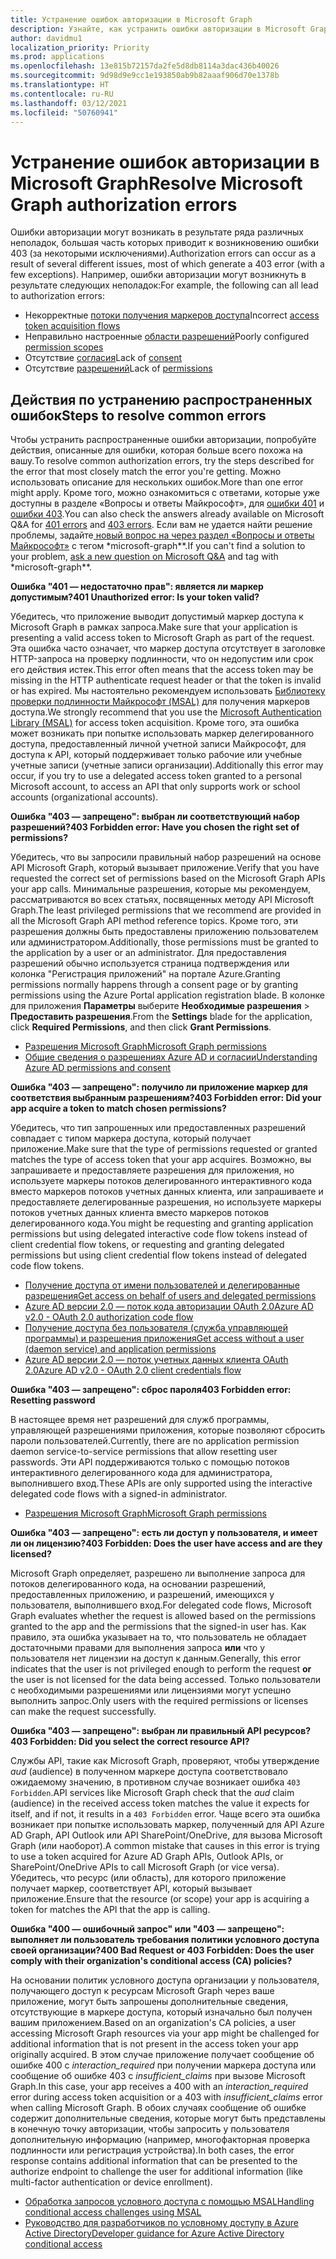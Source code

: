 ```yaml
---
title: Устранение ошибок авторизации в Microsoft Graph
description: Узнайте, как устранить ошибки авторизации в Microsoft Graph 401 и 403.
author: davidmu1
localization_priority: Priority
ms.prod: applications
ms.openlocfilehash: 13e815b72157da2fe5d8db8114a3dac436b40026
ms.sourcegitcommit: 9d98d9e9cc1e193850ab9b82aaaf906d70e1378b
ms.translationtype: HT
ms.contentlocale: ru-RU
ms.lasthandoff: 03/12/2021
ms.locfileid: "50760941"
---
```

# <a name="resolve-microsoft-graph-authorization-errors"></a><span data-ttu-id="183e6-103">Устранение ошибок авторизации в Microsoft Graph</span><span class="sxs-lookup"><span data-stu-id="183e6-103">Resolve Microsoft Graph authorization errors</span></span>

<span data-ttu-id="183e6-104">Ошибки авторизации могут возникать в результате ряда различных неполадок, большая часть которых приводит к возникновению ошибки 403 (за некоторыми исключениями).</span><span class="sxs-lookup"><span data-stu-id="183e6-104">Authorization errors can occur as a result of several different issues, most of which generate a 403 error (with a few exceptions).</span></span> <span data-ttu-id="183e6-105">Например, ошибки авторизации могут возникнуть в результате следующих неполадок:</span><span class="sxs-lookup"><span data-stu-id="183e6-105">For example, the following can all lead to authorization errors:</span></span>

* <span data-ttu-id="183e6-106">Некорректные [потоки получения маркеров доступа](/azure/active-directory/develop/active-directory-authentication-scenarios)</span><span class="sxs-lookup"><span data-stu-id="183e6-106">Incorrect [access token acquisition flows](/azure/active-directory/develop/active-directory-authentication-scenarios)</span></span>
* <span data-ttu-id="183e6-107">Неправильно настроенные [области разрешений](/azure/active-directory/develop/active-directory-v2-scopes)</span><span class="sxs-lookup"><span data-stu-id="183e6-107">Poorly configured [permission scopes](/azure/active-directory/develop/active-directory-v2-scopes)</span></span>
* <span data-ttu-id="183e6-108">Отсутствие [согласия](/azure/active-directory/develop/active-directory-devhowto-multi-tenant-overview#understanding-user-and-admin-consent)</span><span class="sxs-lookup"><span data-stu-id="183e6-108">Lack of [consent](/azure/active-directory/develop/active-directory-devhowto-multi-tenant-overview#understanding-user-and-admin-consent)</span></span>
* <span data-ttu-id="183e6-109">Отсутствие [разрешений](/azure/active-directory/develop/v2-permissions-and-consent)</span><span class="sxs-lookup"><span data-stu-id="183e6-109">Lack of [permissions](/azure/active-directory/develop/v2-permissions-and-consent)</span></span>

## <a name="steps-to-resolve-common-errors"></a><span data-ttu-id="183e6-110">Действия по устранению распространенных ошибок</span><span class="sxs-lookup"><span data-stu-id="183e6-110">Steps to resolve common errors</span></span>

<span data-ttu-id="183e6-111">Чтобы устранить распространенные ошибки авторизации, попробуйте действия, описанные для ошибки, которая больше всего похожа на вашу.</span><span class="sxs-lookup"><span data-stu-id="183e6-111">To resolve common authorization errors, try the steps described for the error that most closely match the error you're getting.</span></span> <span data-ttu-id="183e6-112">Можно использовать описание для нескольких ошибок.</span><span class="sxs-lookup"><span data-stu-id="183e6-112">More than one error might apply.</span></span> <span data-ttu-id="183e6-113">Кроме того, можно ознакомиться с ответами, которые уже доступны в разделе «Вопросы и ответы Майкрософт», для [ошибки 401](https://docs.microsoft.com/answers/search.html?c=&includeChildren=&f=&type=question+OR+idea+OR+kbentry+OR+answer+OR+topic+OR+user&redirect=search%2Fsearch&sort=relevance&q=%5Bmicrosoft-graph%5D%20401%20) и [ошибки 403](https://docs.microsoft.com/answers/search.html?c=&includeChildren=&f=&type=question+OR+idea+OR+kbentry+OR+answer+OR+topic+OR+user&redirect=search%2Fsearch&sort=relevance&q=%5Bmicrosoft-graph%5D%20403).</span><span class="sxs-lookup"><span data-stu-id="183e6-113">You can also check the answers already available on Microsoft Q&A for [401 errors](https://docs.microsoft.com/answers/search.html?c=&includeChildren=&f=&type=question+OR+idea+OR+kbentry+OR+answer+OR+topic+OR+user&redirect=search%2Fsearch&sort=relevance&q=%5Bmicrosoft-graph%5D%20401%20) and [403 errors](https://docs.microsoft.com/answers/search.html?c=&includeChildren=&f=&type=question+OR+idea+OR+kbentry+OR+answer+OR+topic+OR+user&redirect=search%2Fsearch&sort=relevance&q=%5Bmicrosoft-graph%5D%20403).</span></span> <span data-ttu-id="183e6-114">Если вам не удается найти решение проблемы, задайте[ новый вопрос на через раздел «Вопросы и ответы Майкрософт»](https://aka.ms/askgraph) с тегом \*microsoft-graph\*\*.</span><span class="sxs-lookup"><span data-stu-id="183e6-114">If you can't find a solution to your problem, [ask a new question on Microsoft Q&A](https://aka.ms/askgraph) and tag with \*microsoft-graph\*\*.</span></span>

<span data-ttu-id="183e6-115">**Ошибка "401 — недостаточно прав": является ли маркер допустимым?**</span><span class="sxs-lookup"><span data-stu-id="183e6-115">**401 Unauthorized error: Is your token valid?**</span></span> <br>

<span data-ttu-id="183e6-116">Убедитесь, что приложение выводит допустимый маркер доступа к Microsoft Graph в рамках запроса.</span><span class="sxs-lookup"><span data-stu-id="183e6-116">Make sure that your application is presenting a valid access token to Microsoft Graph as part of the request.</span></span> <span data-ttu-id="183e6-117">Эта ошибка часто означает, что маркер доступа отсутствует в заголовке HTTP-запроса на проверку подлинности, что он недопустим или срок его действия истек.</span><span class="sxs-lookup"><span data-stu-id="183e6-117">This error often means that the access token may be missing in the HTTP authenticate request header or that the token is invalid or has expired.</span></span> <span data-ttu-id="183e6-118">Мы настоятельно рекомендуем использовать [Библиотеку проверки подлинности Майкрософт (MSAL)](/azure/active-directory/develop/msal-overview) для получения маркеров доступа.</span><span class="sxs-lookup"><span data-stu-id="183e6-118">We strongly recommend that you use the [Microsoft Authentication Library (MSAL)](/azure/active-directory/develop/msal-overview) for access token acquisition.</span></span> <span data-ttu-id="183e6-119">Кроме того, эта ошибка может возникать при попытке использовать маркер делегированного доступа, предоставленный личной учетной записи Майкрософт, для доступа к API, который поддерживает только рабочие или учебные учетные записи (учетные записи организации).</span><span class="sxs-lookup"><span data-stu-id="183e6-119">Additionally this error may occur, if you try to use a delegated access token granted to a personal Microsoft account, to access an API that only supports work or school accounts (organizational accounts).</span></span> 

<span data-ttu-id="183e6-120">**Ошибка "403 — запрещено": выбран ли соответствующий набор разрешений?**</span><span class="sxs-lookup"><span data-stu-id="183e6-120">**403 Forbidden error: Have you chosen the right set of permissions?**</span></span><br>

<span data-ttu-id="183e6-121">Убедитесь, что вы запросили правильный набор разрешений на основе API Microsoft Graph, который вызывает приложение.</span><span class="sxs-lookup"><span data-stu-id="183e6-121">Verify that you have requested the correct set of permissions based on the Microsoft Graph APIs your app calls.</span></span> <span data-ttu-id="183e6-122">Минимальные разрешения, которые мы рекомендуем, рассматриваются во всех статьях, посвященных методу API Microsoft Graph.</span><span class="sxs-lookup"><span data-stu-id="183e6-122">The least privileged permissions that we recommend are provided in all the Microsoft Graph API method reference topics.</span></span> <span data-ttu-id="183e6-123">Кроме того, эти разрешения должны быть предоставлены приложению пользователем или администратором.</span><span class="sxs-lookup"><span data-stu-id="183e6-123">Additionally, those permissions must be granted to the application by a user or an administrator.</span></span> <span data-ttu-id="183e6-124">Для предоставления разрешений обычно используется страница подтверждения или колонка "Регистрация приложений" на портале Azure.</span><span class="sxs-lookup"><span data-stu-id="183e6-124">Granting permissions normally happens through a consent page or by granting permissions using the Azure Portal application registration blade.</span></span> <span data-ttu-id="183e6-125">В колонке для приложения **Параметры** выберите **Необходимые разрешения** > **Предоставить разрешения**.</span><span class="sxs-lookup"><span data-stu-id="183e6-125">From the **Settings** blade for the application, click **Required Permissions**, and then click **Grant Permissions**.</span></span> <br>

* [<span data-ttu-id="183e6-126">Разрешения Microsoft Graph</span><span class="sxs-lookup"><span data-stu-id="183e6-126">Microsoft Graph permissions</span></span>](./permissions-reference.md) <br>
* [<span data-ttu-id="183e6-127">Общие сведения о разрешениях Azure AD и согласии</span><span class="sxs-lookup"><span data-stu-id="183e6-127">Understanding Azure AD permissions and consent</span></span>](/azure/active-directory/develop/v2-permissions-and-consent) <br>

<span data-ttu-id="183e6-128">**Ошибка "403 — запрещено": получило ли приложение маркер для соответствия выбранным разрешениям?**</span><span class="sxs-lookup"><span data-stu-id="183e6-128">**403 Forbidden error: Did your app acquire a token to match chosen permissions?**</span></span> <br>

<span data-ttu-id="183e6-129">Убедитесь, что тип запрошенных или предоставленных разрешений совпадает с типом маркера доступа, который получает приложение.</span><span class="sxs-lookup"><span data-stu-id="183e6-129">Make sure that the type of permissions requested or granted matches the type of access token that your app acquires.</span></span> <span data-ttu-id="183e6-130">Возможно, вы запрашиваете и предоставляете разрешения для приложения, но используете маркеры потоков делегированного интерактивного кода вместо маркеров потоков учетных данных клиента, или запрашиваете и предоставляете делегированные разрешения, но используете маркеры потоков учетных данных клиента вместо маркеров потоков делегированного кода.</span><span class="sxs-lookup"><span data-stu-id="183e6-130">You might be requesting and granting application permissions but using delegated interactive code flow tokens instead of client credential flow tokens, or requesting and granting delegated permissions but using client credential flow tokens instead of delegated code flow tokens.</span></span> <br>
* [<span data-ttu-id="183e6-131">Получение доступа от имени пользователей и делегированные разрешения</span><span class="sxs-lookup"><span data-stu-id="183e6-131">Get access on behalf of users and delegated permissions</span></span>](/graph/auth_v2_user) 
* [<span data-ttu-id="183e6-132">Azure AD версии 2.0 — поток кода авторизации OAuth 2.0</span><span class="sxs-lookup"><span data-stu-id="183e6-132">Azure AD v2.0 - OAuth 2.0 authorization code flow</span></span>](/azure/active-directory/develop/v2-oauth2-auth-code-flow)
* [<span data-ttu-id="183e6-133">Получение доступа без пользователя (служба управляющей программы) и разрешения приложения</span><span class="sxs-lookup"><span data-stu-id="183e6-133">Get access without a user (daemon service) and application permissions</span></span>](/graph/auth_v2_service)
* [<span data-ttu-id="183e6-134">Azure AD версии 2.0 — поток учетных данных клиента OAuth 2.0</span><span class="sxs-lookup"><span data-stu-id="183e6-134">Azure AD v2.0 - OAuth 2.0 client credentials flow</span></span>](/azure/active-directory/develop/v2-oauth2-client-creds-grant-flow)

<span data-ttu-id="183e6-135">**Ошибка "403 — запрещено": сброс пароля**</span><span class="sxs-lookup"><span data-stu-id="183e6-135">**403 Forbidden error: Resetting password**</span></span> <br>

<span data-ttu-id="183e6-136">В настоящее время нет разрешений для служб программы, управляющей разрешениями приложения, которые позволяют сбросить пароли пользователей.</span><span class="sxs-lookup"><span data-stu-id="183e6-136">Currently, there are no application permission daemon service-to-service permissions that allow resetting user passwords.</span></span> <span data-ttu-id="183e6-137">Эти API поддерживаются только с помощью потоков интерактивного делегированного кода для администратора, выполнившего вход.</span><span class="sxs-lookup"><span data-stu-id="183e6-137">These APIs are only supported using the interactive delegated code flows with a signed-in administrator.</span></span>

* [<span data-ttu-id="183e6-138">Разрешения Microsoft Graph</span><span class="sxs-lookup"><span data-stu-id="183e6-138">Microsoft Graph permissions</span></span>](./permissions-reference.md) <br>

<span data-ttu-id="183e6-139">**Ошибка "403 — запрещено": есть ли доступ у пользователя, и имеет ли он лицензию?**</span><span class="sxs-lookup"><span data-stu-id="183e6-139">**403 Forbidden: Does the user have access and are they licensed?**</span></span> <br>

<span data-ttu-id="183e6-140">Microsoft Graph определяет, разрешено ли выполнение запроса для потоков делегированного кода, на основании разрешений, предоставленных приложению, и разрешений, имеющихся у пользователя, выполнившего вход.</span><span class="sxs-lookup"><span data-stu-id="183e6-140">For delegated code flows, Microsoft Graph evaluates whether the request is allowed based on the permissions granted to the app and the permissions that the signed-in user has.</span></span> <span data-ttu-id="183e6-141">Как правило, эта ошибка указывает на то, что пользователь не обладает достаточными правами для выполнения запроса **или** что у пользователя нет лицензии на доступ к данным.</span><span class="sxs-lookup"><span data-stu-id="183e6-141">Generally, this error indicates that the user is not privileged enough to perform the request **or** the user is not licensed for the data being accessed.</span></span> <span data-ttu-id="183e6-142">Только пользователи с необходимыми разрешениями или лицензиями могут успешно выполнить запрос.</span><span class="sxs-lookup"><span data-stu-id="183e6-142">Only users with the required permissions or licenses can make the request successfully.</span></span>

<span data-ttu-id="183e6-143">**Ошибка "403 — запрещено": выбран ли правильный API ресурсов?**</span><span class="sxs-lookup"><span data-stu-id="183e6-143">**403 Forbidden: Did you select the correct resource API?**</span></span> <br>

<span data-ttu-id="183e6-144">Службы API, такие как Microsoft Graph, проверяют, чтобы утверждение *aud* (audience) в полученном маркере доступа соответствовало ожидаемому значению, в противном случае возникает ошибка `403 Forbidden`.</span><span class="sxs-lookup"><span data-stu-id="183e6-144">API services like Microsoft Graph check that the *aud* claim (audience) in the received access token matches the value it expects for itself, and if not, it results in a `403 Forbidden` error.</span></span> <span data-ttu-id="183e6-145">Чаще всего эта ошибка возникает при попытке использовать маркер, полученный для API Azure AD Graph, API Outlook или API SharePoint/OneDrive, для вызова Microsoft Graph (или наоборот).</span><span class="sxs-lookup"><span data-stu-id="183e6-145">A common mistake that causes in this error is trying to use a token acquired for Azure AD Graph APIs, Outlook APIs, or SharePoint/OneDrive APIs to call Microsoft Graph (or vice versa).</span></span> <span data-ttu-id="183e6-146">Убедитесь, что ресурс (или область), для которого приложение получает маркер, соответствует API, который вызывает приложение.</span><span class="sxs-lookup"><span data-stu-id="183e6-146">Ensure that the resource (or scope) your app is acquiring a token for matches the API that the app is calling.</span></span>

<span data-ttu-id="183e6-147">**Ошибка "400 — ошибочный запрос" или "403 — запрещено": выполняет ли пользователь требования политики условного доступа своей организации?**</span><span class="sxs-lookup"><span data-stu-id="183e6-147">**400 Bad Request or 403 Forbidden: Does the user comply with their organization's conditional access (CA) policies?**</span></span><br>

<span data-ttu-id="183e6-148">На основании политик условного доступа организации у пользователя, получающего доступ к ресурсам Microsoft Graph через ваше приложение, могут быть запрошены дополнительные сведения, отсутствующие в маркере доступа, который изначально был получен вашим приложением.</span><span class="sxs-lookup"><span data-stu-id="183e6-148">Based on an organization's CA policies, a user accessing Microsoft Graph resources via your app might be challenged for additional information that is not present in the access token your app originally acquired.</span></span> <span data-ttu-id="183e6-149">В этом случае приложение получает сообщение об ошибке 400 с *interaction_required* при получении маркера доступа или сообщение об ошибке 403 с *insufficient_claims* при вызове Microsoft Graph.</span><span class="sxs-lookup"><span data-stu-id="183e6-149">In this case, your app receives a 400 with an *interaction_required* error during access token acquisition or a 403 with *insufficient_claims* error when calling Microsoft Graph.</span></span> <span data-ttu-id="183e6-150">В обоих случаях сообщение об ошибке содержит дополнительные сведения, которые могут быть представлены в конечную точку авторизации, чтобы запросить у пользователя дополнительную информацию (например, многофакторная проверка подлинности или регистрация устройства).</span><span class="sxs-lookup"><span data-stu-id="183e6-150">In both cases, the error response contains additional information that can be presented to the authorize endpoint to challenge the user for additional information (like multi-factor authentication or device enrollment).</span></span>

* [<span data-ttu-id="183e6-151">Обработка запросов условного доступа с помощью MSAL</span><span class="sxs-lookup"><span data-stu-id="183e6-151">Handling conditional access challenges using MSAL</span></span>](/azure/active-directory/develop/msal-handling-exceptions#conditional-access-and-claims-challenges)
* [<span data-ttu-id="183e6-152">Руководство для разработчиков по условному доступу в Azure Active Directory</span><span class="sxs-lookup"><span data-stu-id="183e6-152">Developer guidance for Azure Active Directory conditional access</span></span>](/azure/active-directory/develop/conditional-access-dev-guide)